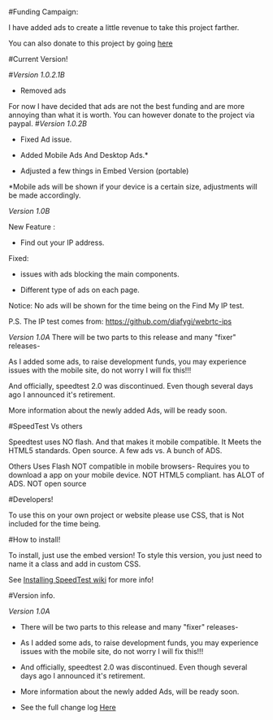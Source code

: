 #Funding Campaign:

I have added ads to create a little revenue to take this project farther. 

You can also donate to this project by going <a href="http://jdc20181.github.io/SpeedTest/donate.html">here</a>







#Current Version! 

#*Version 1.0.2.1B*

- Removed ads 

For now I have decided that ads are not the best funding and are more annoying than what it is worth. You can however donate to the project via paypal.
#*Version 1.0.2B*

- Fixed Ad issue. 

- Added Mobile Ads And Desktop Ads.*

- Adjusted a few things in Embed Version (portable)

*Mobile ads will be shown if your device is a certain size, adjustments will be made accordingly. 

*Version 1.0B*

New Feature : 
- Find out your IP address.

Fixed: 
- issues with ads blocking the main components.

- Different type of ads on each page. 

Notice: No ads will be shown for the time being on the Find My IP test. 

P.S. The IP test comes from: https://github.com/diafygi/webrtc-ips

*Version 1.0A*
There will be two parts to this release and many "fixer" releases-

As  I added some ads, to raise development funds, you may experience issues with the mobile site, do not worry I will fix this!!! 

And officially, speedtest 2.0 was discontinued. Even though several days ago I announced it's retirement.

More information about the newly added Ads, will be ready soon.


#SpeedTest Vs others

Speedtest uses NO flash. And that makes it mobile compatible. It Meets the HTML5 standards. Open source. A few ads vs. A bunch of ADS.

Others Uses Flash NOT compatible in mobile browsers- Requires you to download a app on your mobile device. NOT HTML5 compliant. has ALOT of ADS. NOT open source



#Developers!

To use this on your own project or website please use CSS, that is Not included for the time being. 

#How to install!

To install, just use the embed version! To style this version, you just need to name it a class and add in custom CSS. 

See <a href="https://github.com/jdc20181/SpeedTest/wiki/Installing-SpeedTest">Installing SpeedTest wiki</a> for more info!


#Version info. 

*Version 1.0A*
- There will be two parts to this release and many "fixer" releases-

- As  I added some ads, to raise development funds, you may experience issues with the mobile site, do not worry I will fix this!!! 

- And officially, speedtest 2.0 was discontinued. Even though several days ago I announced it's retirement.

- More information about the newly added Ads, will be ready soon.

- See the full change log <a href="https://github.com/jdc20181/SpeedTest/wiki/Change-Log">Here</a>
